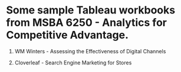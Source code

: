 # Some sample Tableau workbooks from MSBA 6250 - Analytics for Competitive Advantage.

1.  WM Winters - Assessing the Effectiveness of Digital Channels

2.  Cloverleaf - Search Engine Marketing for Stores
